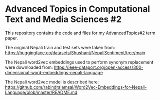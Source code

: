 # Advanced Topics in Computational Text and Media Sciences #2
This repository contains the code and files for my AdvancedTopics#2 term paper.

The original Nepali train and test sets were taken from: https://huggingface.co/datasets/Shushant/NepaliSentiment/tree/main

The Nepali word2vec embeddings used to perform synonym replacement were downloaded from: https://ieee-dataport.org/open-access/300-dimensional-word-embeddings-nepali-language

The Nepali word2vec model is described here: https://github.com/rabindralamsal/Word2Vec-Embeddings-for-Nepali-Language/blob/master/README.md
